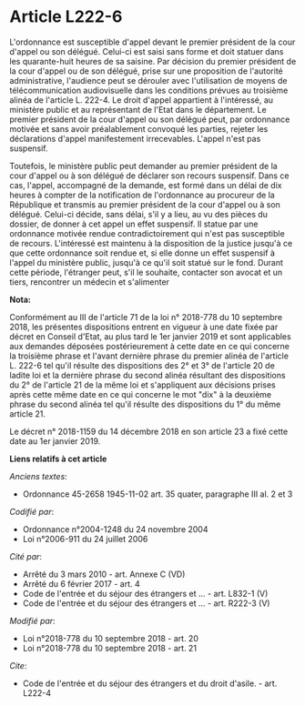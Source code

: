 # Article L222-6

L'ordonnance est susceptible d'appel devant le premier président de la cour d'appel ou son délégué. Celui-ci est saisi sans
forme et doit statuer dans les quarante-huit heures de sa saisine. Par décision du premier président de la cour d'appel ou de
son délégué, prise sur une proposition de l'autorité administrative, l'audience peut se dérouler avec l'utilisation de moyens
de télécommunication audiovisuelle dans les conditions prévues au troisième alinéa de l'article L. 222-4. Le droit d'appel
appartient à l'intéressé, au ministère public et au représentant de l'Etat dans le département. Le premier président de la
cour d'appel ou son délégué peut, par ordonnance motivée et sans avoir préalablement convoqué les parties, rejeter les
déclarations d'appel manifestement irrecevables. L'appel n'est pas suspensif.

Toutefois, le ministère public peut demander au premier président de la cour d'appel ou à son délégué de déclarer son recours
suspensif. Dans ce cas, l'appel, accompagné de la demande, est formé dans un délai de dix heures à compter de la notification
de l'ordonnance au procureur de la République et transmis au premier président de la cour d'appel ou à son délégué. Celui-ci
décide, sans délai, s'il y a lieu, au vu des pièces du dossier, de donner à cet appel un effet suspensif. Il statue par une
ordonnance motivée rendue contradictoirement qui n'est pas susceptible de recours. L'intéressé est maintenu à la disposition
de la justice jusqu'à ce que cette ordonnance soit rendue et, si elle donne un effet suspensif à l'appel du ministère public,
jusqu'à ce qu'il soit statué sur le fond. Durant cette période, l'étranger peut, s'il le souhaite, contacter son avocat et un
tiers, rencontrer un médecin et s'alimenter

**Nota:**

Conformément au III de l'article 71 de la loi n° 2018-778 du 10 septembre 2018, les présentes dispositions entrent en vigueur
à une date fixée par décret en Conseil d'Etat, au plus tard le 1er janvier 2019 et sont applicables aux demandes déposées
postérieurement à cette date en ce qui concerne la troisième phrase et l'avant dernière phrase du premier alinéa de l'article
L. 222-6 tel qu'il résulte des dispositions des 2° et 3° de l'article 20 de ladite loi et la dernière phrase du second alinéa
résultant des dispositions du 2° de l'article 21 de la même loi et s'appliquent aux décisions prises après cette même date en
ce qui concerne le mot "dix" à la deuxième phrase du second alinéa tel qu'il résulte des dispositions du 1° du même article
21.

Le décret n° 2018-1159 du 14 décembre 2018 en son article 23 a fixé cette date au 1er janvier 2019.

**Liens relatifs à cet article**

_Anciens textes_:

  - Ordonnance 45-2658 1945-11-02 art. 35 quater, paragraphe III al. 2 et 3

_Codifié par_:

  - Ordonnance n°2004-1248 du 24 novembre 2004
  - Loi n°2006-911 du 24 juillet 2006

_Cité par_:

  - Arrêté du 3 mars 2010 - art. Annexe C (VD)
  - Arrêté du 6 février 2017 - art. 4
  - Code de l'entrée et du séjour des étrangers et ... - art. L832-1 (V)
  - Code de l'entrée et du séjour des étrangers et ... - art. R222-3 (V)

_Modifié par_:

  - Loi n°2018-778 du 10 septembre 2018 - art. 20
  - Loi n°2018-778 du 10 septembre 2018 - art. 21

_Cite_:

  - Code de l'entrée et du séjour des étrangers et du droit d'asile. - art. L222-4
